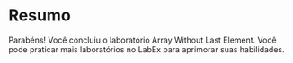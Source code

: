 # Resumo

Parabéns! Você concluiu o laboratório Array Without Last Element. Você pode praticar mais laboratórios no LabEx para aprimorar suas habilidades.

